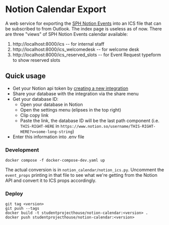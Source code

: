 # Notion Calendar Export

A web service for exporting the [SPH Notion Events](https://www.notion.so/studentprojecthouse/74bd3105a5c24edcb38f35693337e5a0) into an ICS file that can be subscribed to from Outlook. The index page is useless as of now. There are three "views" of SPH Notion Events calendar available:
1. http://localhost:8000/ics -- for internal staff
2. http://localhost:8000/ics_welcomedesk -- for welcome desk
2. http://localhost:8000/ics_reserved_slots -- for Event Request typeform to show reserved slots

## Quick usage

- Get your Notion api token by [creating a new integration](https://www.notion.so/my-integrations)
- Share your database with the integration via the share menu
- Get your database ID:
  - Open your database in Notion
  - Open the settings menu (elipses in the top right)
  - Clip copy link
  - Paste the link, the database ID will be the last path component (i.e. `THIS-RIGHT-HERE` in `https://www.notion.so/username/THIS-RIGHT-HERE?v=some-long-string`)
- Enter this information into .env file

### Development
```
docker compose -f docker-compose-dev.yaml up 
```

The actual conversion is in `notion_calendar/notion_ics.py`. Uncomment the `event_props` printing in that file to see what we're getting from the Notion API and convert it to ICS props accordingly.

### Deploy
```
git tag <version>
git push --tags
docker build -t studentprojecthouse/notion-calendar:<version> .
docker push studentprojecthouse/notion-calendar:<version>
```